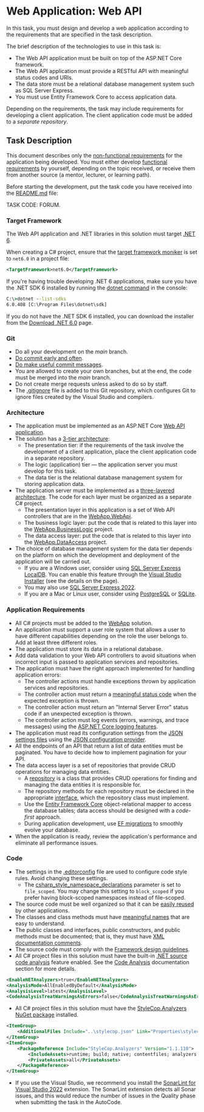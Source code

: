 # Web Application: Web API

In this task, you must design and develop a web application according to the requirements that are specified in the task description.

The brief description of the technologies to use in this task is:
* The Web API application must be built on top of the ASP.NET Core framework.
* The Web API application must provide a RESTful API with meaningful status codes and URIs.
* The data store must be a relational database management system such as SQL Server Express.
* You must use Entity Framework Core to access application data.

Depending on the requirements, the task may include requirements for developing a client application. The client application code must be added to a *separate repository*.


## Task Description

This document describes only the [non-functional requirements](https://en.wikipedia.org/wiki/Non-functional_requirement) for the application being developed. You must either develop [functional requirements](https://en.wikipedia.org/wiki/Functional_requirement) by yourself, depending on the topic received, or receive them from another source (a mentor, lecturer, or learning path).

Before starting the development, put the task code you have received into the [README.md](README.md) file:

TASK CODE: FORUM.


### Target Framework

The Web API application and .NET libraries in this solution must target [.NET 6](https://dotnet.microsoft.com/en-us/download/dotnet/6.0).

When creating a C# project, ensure that the [target framework moniker](https://learn.microsoft.com/en-us/dotnet/standard/frameworks) is set to `net6.0` in a project file:

```xml
<TargetFramework>net6.0</TargetFramework>
```

If you're having trouble developing .NET 6 applications, make sure you have the .NET SDK 6 installed by running the [dotnet command](https://learn.microsoft.com/en-us/dotnet/core/tools/dotnet) in the console:

```cmd
C:\>dotnet --list-sdks
6.0.408 [C:\Program Files\dotnet\sdk]
```

If you do not have the .NET SDK 6 installed, you can download the installer from the [Download .NET 6.0](https://dotnet.microsoft.com/en-us/download/dotnet/6.0) page.


### Git

* Do all your development on the *main* branch.
* [Do commit early and often](https://sethrobertson.github.io/GitBestPractices/).
* [Do make useful commit messages](https://sethrobertson.github.io/GitBestPractices/).
* You are allowed to create your own branches, but at the end, the code must be merged into the *main* branch.
* Do not create merge requests unless asked to do so by staff.
* The [.gitignore](.gitignore) file is added to this Git repository, which configures Git to ignore files created by the Visual Studio and compilers.


### Architecture

* The application must be implemented as an ASP.NET Core [Web API application](https://learn.microsoft.com/en-us/aspnet/core/fundamentals/apis).
* The solution has a [3-tier architecture](https://en.wikipedia.org/wiki/Multitier_architecture):
    * The presentation tier: if the requirements of the task involve the development of a client application, place the client application code in a separate repository.
    * The logic (application) tier — the application server you must develop for this task.
    * The data tier is the relational database management system for storing application data.
* The application server must be implemented as a [three-layered architecture](https://www.hanselman.com/blog/a-reminder-on-threemulti-tierlayer-architecturedesign-brought-to-you-by-my-late-night-frustrations). The code for each layer must be organized as a separate C# project.
    * The presentation layer in this application is a set of Web API controllers that are in the [WebApp.WebApi](WebApp.WebApi).
    * The business logic layer: put the code that is related to this layer into the [WebApp.BusinessLogic](WebApp.BusinessLogic) project.
    * The data access layer: put the code that is related to this layer into the [WebApp.DataAccess](WebApp.DataAccess) project.
* The choice of database management system for the data tier depends on the platform on which the development and deployment of the application will be carried out.
    * If you are a Windows user, consider using [SQL Server Express LocalDB](https://learn.microsoft.com/en-us/sql/database-engine/configure-windows/sql-server-express-localdb?view=sql-server-ver16). You can enable this feature through the [Visual Studio Installer](https://visualstudio.microsoft.com/downloads) (see the details on the page).
    * You may also use [SQL Server Express 2022](https://learn.microsoft.com/en-us/sql/sql-server/editions-and-components-of-sql-server-2022).
    * If you are a Mac or Linux user, consider using [PostgreSQL](https://www.postgresql.org/) or [SQLite](https://sqlite.org/).


### Application Requirements

* All C# projects must be added to the [WebApp](WebApp.sln) solution.
* An application must support a user role system that allows a user to have different capabilities depending on the role the user belongs to. Add at least three different roles.
* The application must store its data in a relational database.
* Add data validation to your Web API controllers to avoid situations when incorrect input is passed to application services and repositories.
* The application must have the right approach implemented for handling application errors:
    * The controller actions must handle exceptions thrown by application services and repositories.
    * The controller action must return a [meaningful status code](https://en.wikipedia.org/wiki/List_of_HTTP_status_codes) when the expected exception is thrown.
    * The controller action must return an "Internal Server Error" status code if an unexpected exception is thrown.
    * The controller action must log events (errors, warnings, and trace messages) using the [ASP.NET Core logging features](https://learn.microsoft.com/en-us/aspnet/core/fundamentals/logging).
* The application must read its configuration settings from the [JSON settings files](https://learn.microsoft.com/en-us/aspnet/core/fundamentals/configuration) using the [JSON configuration provider](https://learn.microsoft.com/en-us/aspnet/core/fundamentals/configuration#json-configuration-provider).
* All the endpoints of an API that return a list of data entities must be paginated. You have to decide how to implement pagination for your API.
* The data access layer is a set of repositories that provide CRUD operations for managing data entities.
    * A [repository](https://www.martinfowler.com/eaaCatalog/repository.html) is a class that provides CRUD operations for finding and managing the data entities it is responsible for.
    * The repository methods for each repository must be declared in the appropriate [interface](https://learn.microsoft.com/en-us/dotnet/csharp/language-reference/keywords/interface), which the repository class must implement.
    * Use the [Entity Framework Core](https://learn.microsoft.com/en-us/ef) object-relational mapper to access the database tables; data access should be designed with a *code-first* approach.
    * During application development, use [EF migrations](https://learn.microsoft.com/en-us/ef/core/managing-schemas/migrations) to smoothly evolve your database.
* When the application is ready, review the application's performance and eliminate all performance issues.


### Code

* The settings in the [.editorconfig](.editorconfig) file are used to configure code style rules. Avoid changing these settings.
    * The [csharp_style_namespace_declarations](https://learn.microsoft.com/en-us/dotnet/fundamentals/code-analysis/style-rules/ide0160-ide0161) parameter is set to `file_scoped`. You may change this setting to `block_scoped` if you prefer having block-scoped namespaces instead of file-scoped.
* The source code must be well organized so that it can be [easily reused](https://en.wikipedia.org/wiki/Code_reuse) by other applications.
* The classes and class methods must have [meaningful names](https://pspdfkit.com/blog/2018/naming-classes-why-it-matters-how-to-do-it-well) that are easy to understand.
* The public classes and interfaces, public constructors, and public methods must be documented; that is, they must have [XML documentation comments](https://learn.microsoft.com/en-us/dotnet/csharp/language-reference/xmldoc/).
* The source code must comply with the [Framework design guidelines](https://learn.microsoft.com/en-us/dotnet/standard/design-guidelines).
* All C# project files in this solution must have the built-in [.NET source code analysis](https://learn.microsoft.com/en-us/dotnet/fundamentals/code-analysis/overview) feature enabled. See the [Code Analysis](https://learn.microsoft.com/en-us/dotnet/fundamentals/code-analysis/overview) documentation section for more details.

```xml
<EnableNETAnalyzers>true</EnableNETAnalyzers>
<AnalysisMode>AllEnabledByDefault</AnalysisMode>
<AnalysisLevel>latest</AnalysisLevel>
<CodeAnalysisTreatWarningsAsErrors>false</CodeAnalysisTreatWarningsAsErrors>
```

* All C# project files in this solution must have the [StyleCop.Analyzers NuGet package](https://www.nuget.org/packages/StyleCop.Analyzers) installed.

```xml
<ItemGroup>
    <AdditionalFiles Include="..\stylecop.json" Link="Properties\stylecop.json" />
</ItemGroup>
<ItemGroup>
    <PackageReference Include="StyleCop.Analyzers" Version="1.1.118">
        <IncludeAssets>runtime; build; native; contentfiles; analyzers; buildtransitive</IncludeAssets>
        <PrivateAssets>all</PrivateAssets>
    </PackageReference>
</ItemGroup>
```

* If you use the Visual Studio, we recommend you install the [SonarLint for Visual Studio 2022](https://marketplace.visualstudio.com/items?itemName=SonarSource.SonarLintforVisualStudio2022) extension. The SonarLint extension detects all Sonar issues, and this would reduce the number of issues in the Quality phase when submitting the task in the AutoCode.